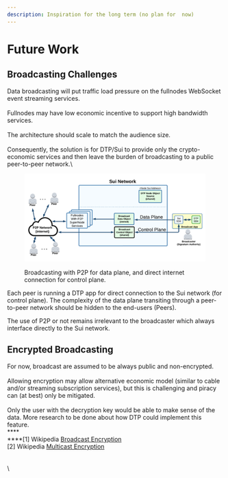```yaml
---
description: Inspiration for the long term (no plan for  now)
---
```


# Future Work

## **Broadcasting Challenges**

Data broadcasting will put traffic load pressure on the fullnodes WebSocket event streaming services.\
\
Fullnodes may have low economic incentive to support high bandwidth services.\
\
The architecture should scale to match the audience size.\
\
Consequently, the solution is for DTP/Sui to provide only the crypto-economic services and then leave the burden of broadcasting to a public peer-to-peer network.\


<figure><img src="../.gitbook/assets/P2P broadcast.png" alt=""><figcaption><p>Broadcasting with P2P for data plane, and direct internet connection for control plane.</p></figcaption></figure>

Each peer is running a DTP app for direct connection to the Sui network (for control plane). The complexity of the data plane transiting through a peer-to-peer network should be hidden to the end-users (Peers).&#x20;

The use of P2P or not remains irrelevant to the broadcaster which always interface directly to the Sui network.

## **Encrypted Broadcasting**

For now, broadcast are assumed to be always public and non-encrypted.\
\
Allowing encryption may allow alternative economic model (similar to cable and/or streaming subscription services), but this is challenging and piracy can (at best) only be mitigated.\
\
Only the user with the decryption key would be able to make sense of the data. More research to be done about how DTP could implement this feature.\
****\
****\[1] Wikipedia [Broadcast Encryption](https://en.wikipedia.org/wiki/Broadcast\_encryption) \
\[2] Wikipedia [Multicast Encryption](https://en.wikipedia.org/wiki/Multicast\_encryption)\
\
\
\
